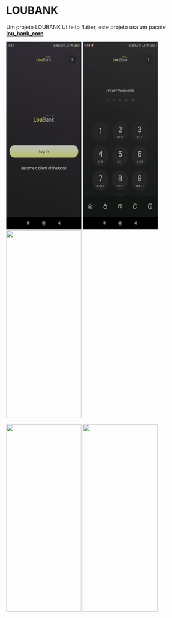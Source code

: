 # LOUBANK

<p>Um projeto LOUBANK UI feito flutter, este projeto usa um pacote 
<a href="https://github.com/ernando760/lou_bank_core"><b>lou_bank_core</b></a>.
<p> 

<p float="left">
<img src="assets/md/lou_bank_img.jpg" width="200" height="500" />
<img src="assets/md/pass-code.gif" width="200" height="500"/>
<img src="assets/md/home.gif" width="200" height="500"/>
</p>

<p float="left">
<img src="assets/md/my-cards.gif" width="200" height="500"/>
<img src="assets/md/my-budget.gif" width="200" height="500"/>
</p>

